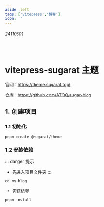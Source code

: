 ```yaml
---
aside: left
tags: ['vitepress','博客']
icon: ''
---
```

 
###### 24110501
 
<br/>
 
# vitepress-sugarat 主题

官网：https://theme.sugarat.top/  

仓库：https://github.com/ATQQ/sugar-blog

## 1. 创建项目

### 1.1 初始化

```shell
pnpm create @sugarat/theme
```

### 1.2 安装依赖

::: danger <Badge type='warning'>提示</Badge>
- 先进入项目文件夹
:::

```shell
cd my-blog
```
- 安装依赖

```shell
pnpm install
```